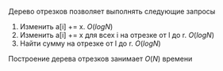 Дерево отрезков позволяет выполнять следующие запросы  
1. Изменить a[i] += x. $O(logN)$
2. Изменить a[i] += x для всех i на отрезке от l до r. $O(logN)$
3. Найти сумму на отрезке от l до r. $O(logN)$

Построение дерева отрезков занимает $O(N)$ времени